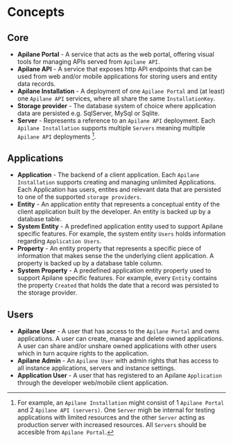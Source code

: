 # Concepts

## Core

- **Apilane Portal** - A service that acts as the web portal, offering visual tools for managing APIs served from `Apilane API`.
- **Apilane API** - A service that exposes http API endpoints that can be used from web and/or mobile applications for storing users and entity data records.
- **Apilane Installation** - A deployment of one `Apilane Portal` and (at least) one `Apilane API` services, where all share the same `InstallationKey`.
- **Storage provider** - The database system of choice where application data are persisted e.g. SqlServer, MySql or Sqlite.
- **Server** - Represents a reference to an `Apilane API` deployment. Each `Apilane Installation` supports multiple `Servers` meaning multiple `Apilane API` deployments [^1].

## Applications

- **Application** - The backend of a client application. Each `Apilane Installation` supports creating and managing unlimited Applications. Each Application has users, entites and relevant data that are persisted to one of the supported `storage providers`.
- **Entity** - An application entity that represents a conceptual entity of the client application built by the developer. An entity is backed up by a database table.
- **System Entity** - A predefined application entity used to support Apilane specific features. For example, the system entity `Users` holds information regarding `Application Users`.
- **Property** - An entity property that represents a specific piece of information that makes sense the the underlying client application. A property is backed up by a database table column.
- **System Property** - A predefined application entity property used to support Apilane specific features. For example, every `Entity` contains the property `Created` that holds the date that a record was persisted to the storage provider.

## Users

- **Apilane User** - A user that has access to the `Apilane Portal` and owns applications. A user can create, manage and delete owned applications. A user can share and/or unshare owned applications with other users which in turn acquire rights to the application.
- **Apilane Admin** - An `Apilane User` with admin rights that has access to all instance applications, servers and instance settings.
- **Application User** - A user that has registered to an Apilane `Application` through the developer web/mobile client application.


[^1]: For example, an `Apilane Installation` might consist of 1 `Apilane Portal` and 2 `Apilane API (servers)`. One `Server` migh be internal for testing applications with limited resources and the other `Server` acting as production server with increased resources. All `Servers` should be accesible from `Apilane Portal`.